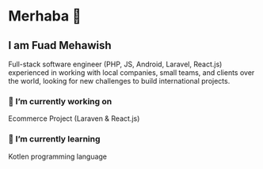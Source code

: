 # Merhaba 👋

## I am Fuad Mehawish
Full-stack software engineer (PHP, JS, Android, Laravel, React.js) experienced in working with local companies, small teams, and clients over the world, looking for new challenges to build international projects.

### 🔭 I’m currently working on 
  Ecommerce Project (Laraven & React.js)
  
### 🌱 I’m currently learning
  Kotlen programming language
    


<!--
**fuad-works/fuad-works** is a ✨ _special_ ✨ repository because its `README.md` (this file) appears on your GitHub profile.

Here are some ideas to get you started:

- 🔭 I’m currently working on ...
- 🌱 I’m currently learning ...
- 👯 I’m looking to collaborate on ...
- 🤔 I’m looking for help with ...
- 💬 Ask me about ...
- 📫 How to reach me: ...
- 😄 Pronouns: ...
- ⚡ Fun fact: ...
-->
